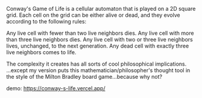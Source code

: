Conway's Game of Life is a cellular automaton that is played on a 2D square grid. Each cell on the grid can be either alive or dead, and they evolve according to the following rules:

Any live cell with fewer than two live neighbors dies.
Any live cell with more than three live neighbors dies.
Any live cell with two or three live neighbors lives, unchanged, to the next generation.
Any dead cell with exactly three live neighbors comes to life.

The complexity it creates has all sorts of cool philosophical implications.
...except my version puts this mathematician/philosopher's thought tool in the style of the Milton Bradley board game...because why not?

demo: https://conway-s-life.vercel.app/
